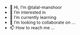 - 👋 Hi, I’m @talal-manshoor
- 👀 I’m interested in  
- 🌱 I’m currently learning
- 💞️ I’m looking to collaborate on ...
- 📫 How to reach me ...

<!---
talal-manshoor/talal-manshoor is a ✨ special ✨ repository because its `README.md` (this file) appears on your GitHub profile.
You can click the Preview link to take a look at your changes.
--->
